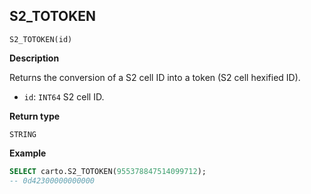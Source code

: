 ## S2_TOTOKEN

```sql:signature
S2_TOTOKEN(id)
```

**Description**

Returns the conversion of a S2 cell ID into a token (S2 cell hexified ID).

* `id`: `INT64` S2 cell ID.

**Return type**

`STRING`

**Example**

```sql
SELECT carto.S2_TOTOKEN(955378847514099712);
-- 0d42300000000000
```
